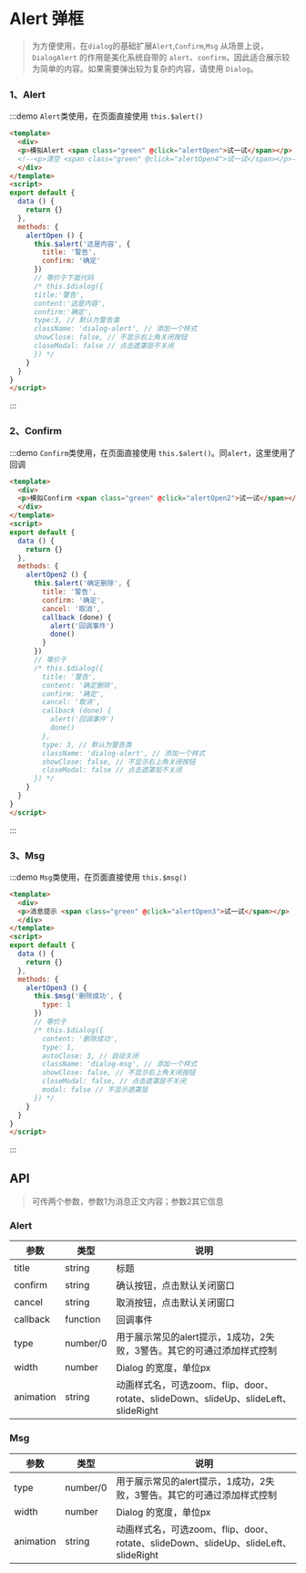 <!-- Created by 337547038 on 2018/10/23 0023. -->
<script>
export default {
  data () {
    return {}
  },
  methods: {
    alertOpen () {
      this.$alert('这是内容', {
        title: '警告',
        confirm: '确定'
      })
      // 等价于下面代码
      /* this.$dialog({
      title:'警告',
      content:'这是内容',
      confirm:'确定',
      type:3, // 默认为警告类
      className: 'dialog-alert', // 添加一个样式
      showClose: false, // 不显示右上角关闭按钮
      closeModal: false // 点击遮罩层不关闭
      }) */
    },
    alertOpen2 () {
      this.$alert('确定删除', {
        title: '警告',
        confirm: '确定',
        cancel: '取消',
        callback (done) {
          alert('回调事件')
          done()
        }
      })
      // 等价于
      /* this.$dialog({
        title: '警告',
        content: '确定删除',
        confirm: '确定',
        cancel: '取消',
        callback (done) {
          alert('回调事件')
          done()
        },
        type: 3, // 默认为警告类
        className: 'dialog-alert', // 添加一个样式
        showClose: false, // 不显示右上角关闭按钮
        closeModal: false // 点击遮罩层不关闭
      }) */
    },
    alertOpen3 () {
      this.$msg('删除成功', {
        type: 1
      })
      // 等价于
      /* this.$dialog({
        content: '删除成功',
        type: 1,
        autoClose: 3, // 自动关闭
        className: 'dialog-msg', // 添加一个样式
        showClose: false, // 不显示右上角关闭按钮
        closeModal: false, // 点击遮罩层不关闭
        modal: false // 不显示遮罩层
      }) */
    },
    alertOpen4(){
    this.$dialogClear()
    }
  }
}
</script>
# Alert 弹框
> 为方便使用，在`dialog`的基础扩展`Alert`,`Confirm`,`Msg`
>从场景上说，`DialogAlert` 的作用是美化系统自带的 `alert`、`confirm`，因此适合展示较为简单的内容。如果需要弹出较为复杂的内容，请使用 `Dialog`。

### 1、Alert
:::demo `Alert`类使用，在页面直接使用 `this.$alert()`
```html
<template>
  <div>
  <p>模拟Alert <span class="green" @click="alertOpen">试一试</span></p>
  <!--<p>清空 <span class="green" @click="alertOpen4">试一试</span></p>-->
  </div>
</template>
<script>
export default {
  data () {
    return {}
  },
  methods: {
    alertOpen () {
      this.$alert('这是内容', {
        title: '警告',
        confirm: '确定'
      })
      // 等价于下面代码
      /* this.$dialog({
      title:'警告',
      content:'这是内容',
      confirm:'确定',
      type:3, // 默认为警告类
      className: 'dialog-alert', // 添加一个样式
      showClose: false, // 不显示右上角关闭按钮
      closeModal: false // 点击遮罩层不关闭
      }) */
    }
  }
}
</script>

```
:::

### 2、Confirm
:::demo `Confirm`类使用，在页面直接使用 `this.$alert()`。同`alert`，这里使用了回调
```html
<template>
  <div>
  <p>模拟Confirm <span class="green" @click="alertOpen2">试一试</span></p>
  </div>
</template>
<script>
export default {
  data () {
    return {}
  },
  methods: {
    alertOpen2 () {
      this.$alert('确定删除', {
        title: '警告',
        confirm: '确定',
        cancel: '取消',
        callback (done) {
          alert('回调事件')
          done()
        }
      })
      // 等价于
      /* this.$dialog({
        title: '警告',
        content: '确定删除',
        confirm: '确定',
        cancel: '取消',
        callback (done) {
          alert('回调事件')
          done()
        },
        type: 3, // 默认为警告类
        className: 'dialog-alert', // 添加一个样式
        showClose: false, // 不显示右上角关闭按钮
        closeModal: false // 点击遮罩层不关闭
      }) */
    }
  }
}
</script>

```
:::

### 3、Msg
:::demo `Msg`类使用，在页面直接使用 `this.$msg()`
```html
<template>
  <div>
  <p>消息提示 <span class="green" @click="alertOpen3">试一试</span></p>
  </div>
</template>
<script>
export default {
  data () {
    return {}
  },
  methods: {
    alertOpen3 () {
      this.$msg('删除成功', {
        type: 1
      })
      // 等价于
      /* this.$dialog({
        content: '删除成功',
        type: 1,
        autoClose: 3, // 自动关闭
        className: 'dialog-msg', // 添加一个样式
        showClose: false, // 不显示右上角关闭按钮
        closeModal: false, // 点击遮罩层不关闭
        modal: false // 不显示遮罩层
      }) */
    }
  }
}
</script>

```
:::


## API
> 可传两个参数，参数1为消息正文内容；参数2其它信息
### Alert
|参数|类型|说明|
|-|-|-|
|title          | string         |标题|
|confirm        | string         |确认按钮，点击默认关闭窗口|
|cancel         | string         |取消按钮，点击默认关闭窗口|
|callback       |function        |回调事件| 
|type           | number/0       |用于展示常见的alert提示，1成功，2失败，3警告。其它的可通过添加样式控制|
|width          | number         |Dialog 的宽度，单位px|
|animation      | string         |动画样式名，可选zoom、flip、door、rotate、slideDown、slideUp、slideLeft、slideRight|


### Msg
|参数|类型|说明|
|-|-|-|
|type           | number/0       |用于展示常见的alert提示，1成功，2失败，3警告。其它的可通过添加样式控制|
|width          | number         |Dialog 的宽度，单位px|
|animation      | string         |动画样式名，可选zoom、flip、door、rotate、slideDown、slideUp、slideLeft、slideRight|


